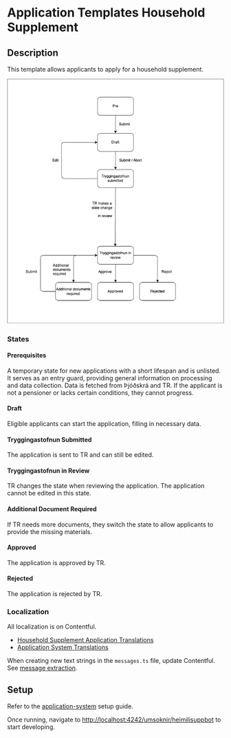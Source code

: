 # Application Templates Household Supplement

## Description

This template allows applicants to apply for a household supplement.

![Flowchart](../core/assets/tr-applications-flow-chart.png)

### States

#### Prerequisites

A temporary state for new applications with a short lifespan and is unlisted. It serves as an entry guard, providing general information on processing and data collection. Data is fetched from Þjóðskrá and TR. If the applicant is not a pensioner or lacks certain conditions, they cannot progress.

#### Draft

Eligible applicants can start the application, filling in necessary data.

#### Tryggingastofnun Submitted

The application is sent to TR and can still be edited.

#### Tryggingastofnun in Review

TR changes the state when reviewing the application. The application cannot be edited in this state.

#### Additional Document Required

If TR needs more documents, they switch the state to allow applicants to provide the missing materials.

#### Approved

The application is approved by TR.

#### Rejected

The application is rejected by TR.

### Localization

All localization is on Contentful.

- [Household Supplement Application Translations](https://app.contentful.com/spaces/8k0h54kbe6bj/entries/hs.application)
- [Application System Translations](https://app.contentful.com/spaces/8k0h54kbe6bj/entries/application.system)

When creating new text strings in the `messages.ts` file, update Contentful. See [message extraction](../../../../localization/README.md#message-extraction).

## Setup

Refer to the [application-system](../../../../../apps/application-system/README.md) setup guide.

Once running, navigate to [http://localhost:4242/umsoknir/heimilisuppbot](http://localhost:4242/umsoknir/heimilisuppbot) to start developing.